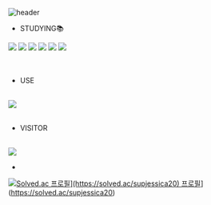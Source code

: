 ![header](https://capsule-render.vercel.app/api?&text=🖥Hi,there?🎈&height=310&color=D3D3D3)





- STUDYING📚
<div align="left">
	<img src="https://img.shields.io/badge/Python-3776AB?style=flat&logo=Python&logoColor=white" />
	<img src="https://img.shields.io/badge/Java-007396?style=flat&logo=Java&logoColor=white" />
	<img src="https://img.shields.io/badge/C-A8B9CC?style=flat&logo=C&logoColor=white" />
	<img src="https://img.shields.io/badge/Mysql-4479A1?style=flat&logo=Mysql&logoColor=white" />
	<img src="https://img.shields.io/badge/HTML5-E34F26?style=flat&logo=HTML5&logoColor=white" />
	<img src="https://img.shields.io/badge/CSS3-1572B6?style=flat&logo=CSS3&logoColor=white" />
</div>
<br>
<br>


- USE <br>
<br>
<img src="https://github-readme-stats.vercel.app/api/top-langs/?username=secons127&layout=compact"><br>
<br>

- VISITOR <br>
<br>
<img src="https://github-readme-stats.vercel.app/api?username=secons127&show_icons=true">


-
[![Solved.ac
프로필]([http://mazassumnida.wtf/api/v2/generate_badge?boj=supjessica20](https://www.acmicpc.net/user/supjessica20))](https://solved.ac/supjessica20)
프로필]()](https://solved.ac/supjessica20)
